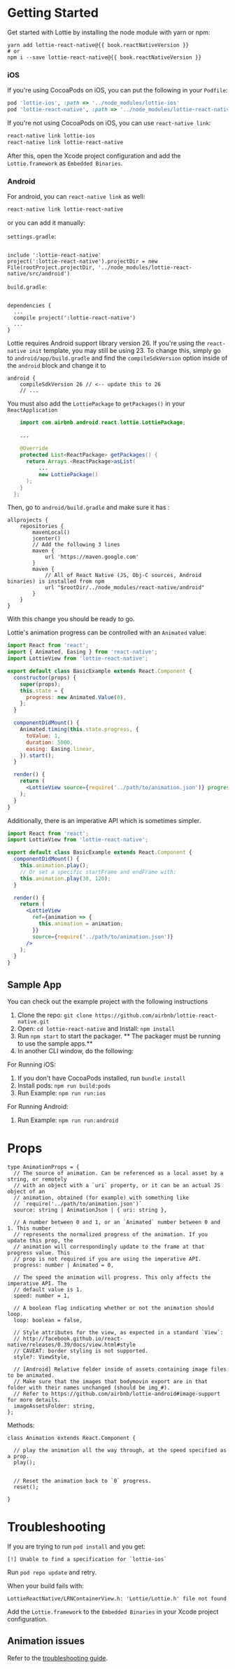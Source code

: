 # Getting Started

Get started with Lottie by installing the node module with yarn or npm:

<pre><code class="bash">yarn add lottie-react-native@{{ book.reactNativeVersion }}
# or
npm i --save lottie-react-native@{{ book.reactNativeVersion }}
</code></pre>

### iOS

If you're using CocoaPods on iOS, you can put the following in your `Podfile`:

```ruby
pod 'lottie-ios', :path => '../node_modules/lottie-ios'
pod 'lottie-react-native', :path => '../node_modules/lottie-react-native'
```

If you're not using CocoaPods on iOS, you can use `react-native link`:

```bash
react-native link lottie-ios
react-native link lottie-react-native
```

After this, open the Xcode project configuration and add the `Lottie.framework` as `Embedded
Binaries`.

### Android

For android, you can `react-native link` as well:

```bash
react-native link lottie-react-native
```

or you can add it manually:

`settings.gradle`:

<pre><code class="lang-groovy">
include ':lottie-react-native'
project(':lottie-react-native').projectDir = new File(rootProject.projectDir, '../node_modules/lottie-react-native/src/android')
</code></pre>

`build.gradle`:

<pre><code class="lang-groovy">
dependencies {
  ...
  compile project(':lottie-react-native')
  ...
}
</code></pre>

Lottie requires Android support library version 26. If you're using the `react-native init`
template, you may still be using 23. To change this, simply go to `android/app/build.gradle` and
find the `compileSdkVersion` option inside of the `android` block and change it to

```
android {
    compileSdkVersion 26 // <-- update this to 26
    // ...
```

You must also add the `LottiePackage` to `getPackages()` in your `ReactApplication`

```java
    import com.airbnb.android.react.lottie.LottiePackage;
    
    ...
    
    @Override
    protected List<ReactPackage> getPackages() {
      return Arrays.<ReactPackage>asList(
          ...
          new LottiePackage()
      );
    }
  };
```

Then, go to `android/build.gradle` and make sure it has  :

```
allprojects {
    repositories {
        mavenLocal()
        jcenter()
        // Add the following 3 lines
        maven {
            url 'https://maven.google.com'
        }
        maven {
            // All of React Native (JS, Obj-C sources, Android binaries) is installed from npm
            url "$rootDir/../node_modules/react-native/android"
        }
    }
}
```

With this change you should be ready to go.

Lottie's animation progress can be controlled with an `Animated` value:

```jsx
import React from 'react';
import { Animated, Easing } from 'react-native';
import LottieView from 'lottie-react-native';

export default class BasicExample extends React.Component {
  constructor(props) {
    super(props);
    this.state = {
      progress: new Animated.Value(0),
    };
  }

  componentDidMount() {
    Animated.timing(this.state.progress, {
      toValue: 1,
      duration: 5000,
      easing: Easing.linear,
    }).start();
  }

  render() {
    return (
      <LottieView source={require('../path/to/animation.json')} progress={this.state.progress} />
    );
  }
}
```

Additionally, there is an imperative API which is sometimes simpler.

```jsx
import React from 'react';
import LottieView from 'lottie-react-native';

export default class BasicExample extends React.Component {
  componentDidMount() {
    this.animation.play();
    // Or set a specific startFrame and endFrame with:
    this.animation.play(30, 120);
  }

  render() {
    return (
      <LottieView
        ref={animation => {
          this.animation = animation;
        }}
        source={require('../path/to/animation.json')}
      />
    );
  }
}
```

## Sample App

You can check out the example project with the following instructions

1. Clone the repo: `git clone https://github.com/airbnb/lottie-react-native.git`
2. Open: `cd lottie-react-native` and Install: `npm install`
3. Run `npm start` to start the packager. ** The packager must be running to use the sample apps.**
4. In another CLI window, do the following:

For Running iOS:

1. If you don't have CocoaPods installed, run `bundle install`
2. Install pods: `npm run build:pods`
3. Run Example: `npm run run:ios`

For Running Android:

1. Run Example: `npm run run:android`

# Props

```
type AnimationProps = {
  // The source of animation. Can be referenced as a local asset by a string, or remotely
  // with an object with a `uri` property, or it can be an actual JS object of an
  // animation, obtained (for example) with something like
  // `require('../path/to/animation.json')`
  source: string | AnimationJson | { uri: string },

  // A number between 0 and 1, or an `Animated` number between 0 and 1. This number
  // represents the normalized progress of the animation. If you update this prop, the
  // animation will correspondingly update to the frame at that progress value. This
  // prop is not required if you are using the imperative API.
  progress: number | Animated = 0,

  // The speed the animation will progress. This only affects the imperative API. The
  // default value is 1.
  speed: number = 1,

  // A boolean flag indicating whether or not the animation should loop.
  loop: boolean = false,

  // Style attributes for the view, as expected in a standard `View`:
  // http://facebook.github.io/react-native/releases/0.39/docs/view.html#style
  // CAVEAT: border styling is not supported.
  style?: ViewStyle,

  // [Android] Relative folder inside of assets containing image files to be animated.
  // Make sure that the images that bodymovin export are in that folder with their names unchanged (should be img_#).
  // Refer to https://github.com/airbnb/lottie-android#image-support for more details.
  imageAssetsFolder: string,
};

```


Methods:

```
class Animation extends React.Component {

  // play the animation all the way through, at the speed specified as a prop.
  play();


  // Reset the animation back to `0` progress.
  reset();

}
```

# Troubleshooting

If you are trying to run `pod install` and you get:

```
[!] Unable to find a specification for `lottie-ios`
```

Run `pod repo update` and retry.

When your build fails with:

```
LottieReactNative/LRNContainerView.h: 'Lottie/Lottie.h' file not found
```

Add the `Lottie.framework` to the `Embedded Binaries` in your Xcode project configuration.

## Animation issues

Refer to the [troubleshooting guide](https://github.com/lottie-react-native/lottie-react-native#troubleshooting).
